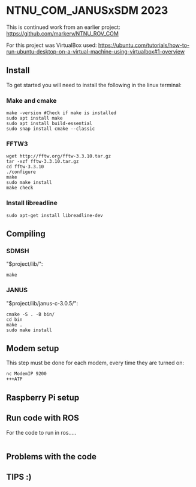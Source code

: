 # NTNU_COM_JANUSxSDM 2023
This is continued work from an earlier project: https://github.com/markerv/NTNU_ROV_COM

For this project was VirtualBox used: https://ubuntu.com/tutorials/how-to-run-ubuntu-desktop-on-a-virtual-machine-using-virtualbox#1-overview


## Install

To get started you will need to install the following in the linux terminal:

### Make and cmake
```
make -version #Check if make is installed
sudo apt install make
sudo apt install build-essential
sudo snap install cmake --classic
```

### FFTW3

```
wget http://fftw.org/fftw-3.3.10.tar.gz
tar -xzf fftw-3.3.10.tar.gz
cd fftw-3.3.10
./configure
make
sudo make install
make check
```

### Install libreadline
```
sudo apt-get install libreadline-dev
```


## Compiling

### SDMSH
"$project/lib/":
```
make
```

### JANUS
"$project/lib/janus-c-3.0.5/":
```
cmake -S . -B bin/
cd bin
make .
sudo make install
```

## Modem setup
This step must be done for each modem, every time they are turned on:
```
nc ModemIP 9200
+++ATP
```

## Raspberry Pi setup

## Run code with ROS
For the code to run in ros.....
```

```
## Problems with the code
## TIPS :)
